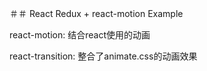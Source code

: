 ＃＃ React Redux + react-motion Example

react-motion: 结合react使用的动画

react-transition: 整合了animate.css的动画效果
